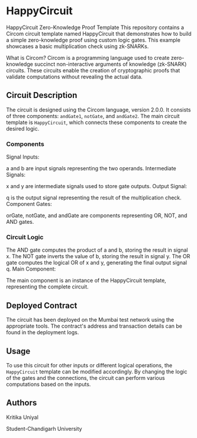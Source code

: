 # HappyCircuit

HappyCircuit Zero-Knowledge Proof Template
This repository contains a Circom circuit template named HappyCircuit that demonstrates how to build a simple zero-knowledge proof using custom logic gates. This example showcases a basic multiplication check using zk-SNARKs.

What is Circom?
Circom is a programming language used to create zero-knowledge succinct non-interactive arguments of knowledge (zk-SNARK) circuits. These circuits enable the creation of cryptographic proofs that validate computations without revealing the actual data.


## Circuit Description

The circuit is designed using the Circom language, version 2.0.0. It consists of three components: `andGate1`, `notGate`, and `andGate2`. The main circuit template is `HappyCircuit`, which connects these components to create the desired logic.

### Components
Signal Inputs:

a and b are input signals representing the two operands.
Intermediate Signals:

x and y are intermediate signals used to store gate outputs.
Output Signal:

q is the output signal representing the result of the multiplication check.
Component Gates:

orGate, notGate, and andGate are components representing OR, NOT, and AND gates.

### Circuit Logic

The AND gate computes the product of a and b, storing the result in signal x.
The NOT gate inverts the value of b, storing the result in signal y.
The OR gate computes the logical OR of x and y, generating the final output signal q.
Main Component:

The main component is an instance of the HappyCircuit template, representing the complete circuit.

## Deployed Contract

The circuit has been deployed on the Mumbai test network using the appropriate tools. The contract's address and transaction details can be found in the deployment logs.

## Usage

To use this circuit for other inputs or different logical operations, the `HappyCircuit` template can be modified accordingly. By changing the logic of the gates and the connections, the circuit can perform various computations based on the inputs.

## Authors

Kritika Uniyal

Student-Chandigarh University
